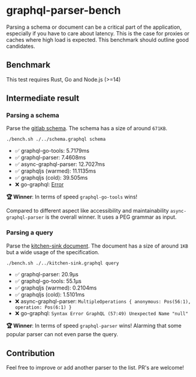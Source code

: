 # graphql-parser-bench

Parsing a schema or document can be a critical part of the application, especially if you have to care about latency. This is the case for proxies or caches where high load is expected. This benchmark should outline good candidates. 

## Benchmark

This test requires Rust, Go and Node.js (>=14)

## Intermediate result

### Parsing a schema

Parse the [gitlab schema](./schema.graphql). The schema has a size of around `671KB`.

```sh
./bench.sh ./../schema.graphql schema
```

- ✅ graphql-go-tools: 5.7179ms
- ✅ graphql-parser: 7.4608ms
- ✅ async-graphql-parser: 12.7027ms
- ✅ graphqljs (warmed): 11.1135ms
- ✅ graphqljs (cold): 39.505ms
- ❌ go-graphql: [Error](https://github.com/graphql-go/graphql/issues/611)

**🏆 Winner**: In terms of speed `graphql-go-tools` wins!

Compared to different aspect like accessibility and maintainability `async-graphql-parser` is the overall winner. It uses a PEG grammar as input.

### Parsing a query

Parse the [kitchen-sink document](./kitchen-sink.graphql). The document has a size of around `1KB` but a wide usage of the specification.

```sh
./bench.sh ./../kitchen-sink.graphql query
```
- ✅ graphql-parser: 20.9µs
- ✅ graphql-go-tools: 55.1µs
- ✅ graphqljs (warmed): 0.2104ms
- ✅ graphqljs (cold): 1.5101ms
- ❌ async-graphql-parser: `MultipleOperations { anonymous: Pos(56:1), operation: Pos(6:1) }`
- ❌ go-graphql: `Syntax Error GraphQL (57:49) Unexpected Name "null"`

**🏆 Winner**: In terms of speed `graphql-parser` wins! Alarming that some popular parser can not even parse the query.

## Contribution

Feel free to improve or add another parser to the list. PR's are welcome!
